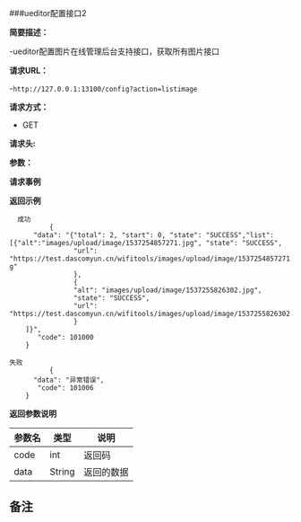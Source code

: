 ###ueditor配置接口2

**简要描述：** 

-ueditor配置图片在线管理后台支持接口，获取所有图片接口

**请求URL：** 

-`http://127.0.0.1:13100/config?action=listimage`

**请求方式：**

- GET 

**请求头:**


**参数：** 


**请求事例**

 **返回示例**
 
``` 
  成功
          {
      "data": "{"total": 2, "start": 0, "state": "SUCCESS","list": 				[{"alt":"images/upload/image/1537254857271.jpg", "state": "SUCCESS",
				"url": 				"https://test.dascomyun.cn/wifitools/images/upload/image/1537254857271.jp				g"
        		},
        		{
            	"alt": "images/upload/image/1537255826302.jpg",
            	"state": "SUCCESS",
            	"url": 				"https://test.dascomyun.cn/wifitools/images/upload/image/1537255826302.jpg"
        		}
    ]}",
       "code": 101000
    }
```

```   
失败
          {
      "data": "异常错误",
       "code": 101006
    }
```

**返回参数说明**

| 参数名  |   类型     |说明|
| ------ | -------- |------|
| code | int |返回码|
|data|String|返回的数据|

**备注**
-

